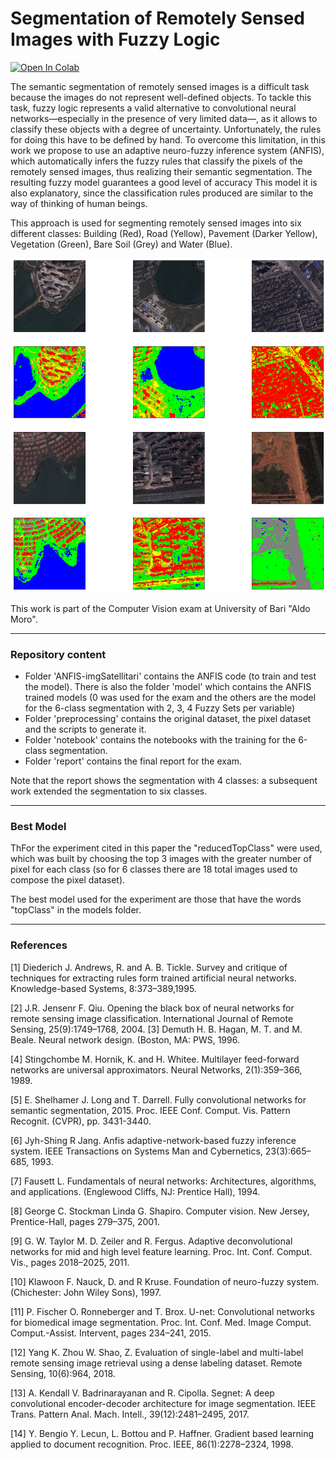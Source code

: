# Segmentation of Remotely Sensed Images with Fuzzy Logic 
[![Open In Colab](https://colab.research.google.com/assets/colab-badge.svg)](https://colab.research.google.com/drive/1Pq1CU0vskGq2A5hyANWM7gGJZ_KHqxvM?usp=sharing)

The semantic segmentation of remotely sensed images is a difficult task because the images do not represent well-defined objects. To tackle this task, fuzzy logic represents a valid alternative to convolutional neural networks—especially in the presence of very limited data—, as it allows to classify these objects with a degree of uncertainty. Unfortunately, the rules for doing this have to be defined by hand. To overcome this limitation, in this work we propose to use an adaptive neuro-fuzzy inference system (ANFIS), which automatically infers the fuzzy rules that classify the pixels of the remotely sensed images, thus realizing their semantic segmentation. The resulting fuzzy model guarantees a good level of accuracy
This model it is also explanatory, since the classification rules produced are similar to the way of thinking of human beings.

This approach is used for segmenting remotely sensed images into six different classes: Building (Red), Road (Yellow), Pavement (Darker Yellow), Vegetation (Green), Bare Soil (Grey) and Water (Blue).

![](images/exampleSegmentation.png)

This work is part of the Computer Vision exam at University of Bari "Aldo Moro".

****
### Repository content

- Folder 'ANFIS-imgSatellitari' contains the ANFIS code (to train and test the model). There is also the folder 'model'
  which contains the ANFIS trained models (0 was used for the exam and the others are the model for the 6-class segmentation with 2, 3, 4 Fuzzy Sets per variable)
- Folder 'preprocessing' contains the original dataset, the pixel dataset and the scripts to generate it.
- Folder 'notebook' contains the notebooks with the training for the 6-class segmentation.
- Folder 'report' contains the final report for the exam. 

Note that the report shows the segmentation with 4 classes: a subsequent work extended the segmentation to six classes.

****
### Best Model
ThFor the experiment cited in this paper the "reducedTopClass" were used, which was built by choosing the top 3 images with the greater number of pixel for each class (so for 6 classes there are 18 total images used to compose the pixel dataset).

The best model used for the experiment are those that have the words "topClass" in the models folder.

****
### References

[1] Diederich J. Andrews, R. and A. B. Tickle. Survey and critique of techniques for extracting rules form trained artificial neural networks. Knowledge-based Systems, 8:373–389,1995.

[2] J.R. Jensenr F. Qiu. Opening the black box of neural networks for remote sensing image classification. International Journal of Remote Sensing, 25(9):1749–1768, 2004.
[3] Demuth H. B. Hagan, M. T. and M. Beale. Neural network design. (Boston, MA: PWS, 1996.

[4] Stingchombe M. Hornik, K. and H. Whitee. Multilayer feed-forward networks are universal approximators. Neural Networks, 2(1):359–366, 1989.

[5] E. Shelhamer J. Long and T. Darrell. Fully convolutional networks for semantic segmentation, 2015. Proc. IEEE Conf. Comput. Vis. Pattern Recognit. (CVPR), pp. 3431-3440.

[6] Jyh-Shing R Jang. Anfis adaptive-network-based fuzzy inference system. IEEE Transactions on Systems Man and Cybernetics, 23(3):665–685, 1993.

[7] Fausett L. Fundamentals of neural networks: Architectures, algorithms, and applications. (Englewood Cliffs, NJ: Prentice Hall), 1994.

[8] George C. Stockman Linda G. Shapiro. Computer vision. New Jersey, Prentice-Hall, pages 279–375, 2001.

[9] G. W. Taylor M. D. Zeiler and R. Fergus. Adaptive deconvolutional networks for mid and high level feature learning. Proc. Int. Conf. Comput. Vis., pages 2018–2025, 2011.

[10] Klawoon F. Nauck, D. and R Kruse. Foundation of neuro-fuzzy system. (Chichester: John Wiley Sons), 1997.

[11] P. Fischer O. Ronneberger and T. Brox. U-net: Convolutional networks for biomedical image segmentation. Proc. Int. Conf. Med. Image Comput. Comput.-Assist. Intervent, pages 234–241, 2015.

[12] Yang K. Zhou W. Shao, Z. Evaluation of single-label and multi-label remote sensing image retrieval using a dense labeling dataset. Remote Sensing, 10(6):964, 2018.

[13] A. Kendall V. Badrinarayanan and R. Cipolla. Segnet: A deep convolutional encoder-decoder architecture for image segmentation. IEEE Trans. Pattern Anal. Mach. Intell., 39(12):2481–2495, 2017.

[14] Y. Bengio Y. Lecun, L. Bottou and P. Haffner. Gradient based learning applied to document recognition. Proc. IEEE, 86(1):2278–2324, 1998.
